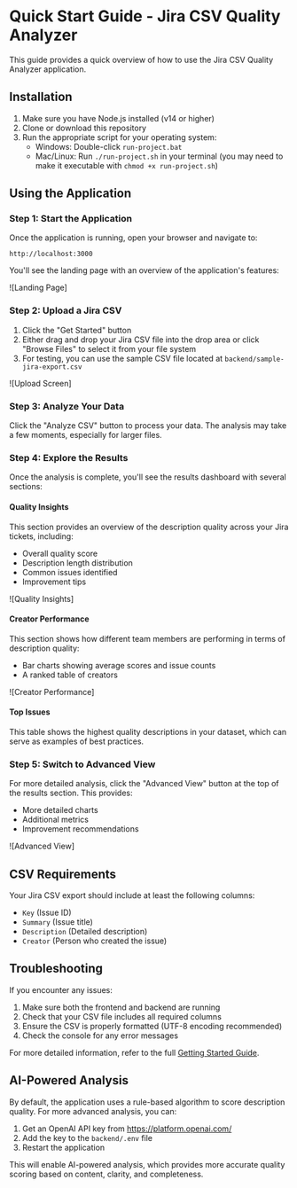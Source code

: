 # Quick Start Guide - Jira CSV Quality Analyzer

This guide provides a quick overview of how to use the Jira CSV Quality Analyzer application.

## Installation

1. Make sure you have Node.js installed (v14 or higher)
2. Clone or download this repository
3. Run the appropriate script for your operating system:
   - Windows: Double-click `run-project.bat`
   - Mac/Linux: Run `./run-project.sh` in your terminal (you may need to make it executable with `chmod +x run-project.sh`)

## Using the Application

### Step 1: Start the Application

Once the application is running, open your browser and navigate to:
```
http://localhost:3000
```

You'll see the landing page with an overview of the application's features:

![Landing Page]

### Step 2: Upload a Jira CSV

1. Click the "Get Started" button
2. Either drag and drop your Jira CSV file into the drop area or click "Browse Files" to select it from your file system
3. For testing, you can use the sample CSV file located at `backend/sample-jira-export.csv`

![Upload Screen]

### Step 3: Analyze Your Data

Click the "Analyze CSV" button to process your data. The analysis may take a few moments, especially for larger files.

### Step 4: Explore the Results

Once the analysis is complete, you'll see the results dashboard with several sections:

#### Quality Insights
This section provides an overview of the description quality across your Jira tickets, including:
- Overall quality score
- Description length distribution
- Common issues identified
- Improvement tips

![Quality Insights]

#### Creator Performance
This section shows how different team members are performing in terms of description quality:
- Bar charts showing average scores and issue counts
- A ranked table of creators

![Creator Performance]

#### Top Issues
This table shows the highest quality descriptions in your dataset, which can serve as examples of best practices.

### Step 5: Switch to Advanced View

For more detailed analysis, click the "Advanced View" button at the top of the results section. This provides:
- More detailed charts
- Additional metrics
- Improvement recommendations

![Advanced View]

## CSV Requirements

Your Jira CSV export should include at least the following columns:
- `Key` (Issue ID)
- `Summary` (Issue title)
- `Description` (Detailed description)
- `Creator` (Person who created the issue)

## Troubleshooting

If you encounter any issues:

1. Make sure both the frontend and backend are running
2. Check that your CSV file includes all required columns
3. Ensure the CSV is properly formatted (UTF-8 encoding recommended)
4. Check the console for any error messages

For more detailed information, refer to the full [Getting Started Guide](GETTING_STARTED.md).

## AI-Powered Analysis

By default, the application uses a rule-based algorithm to score description quality. For more advanced analysis, you can:

1. Get an OpenAI API key from https://platform.openai.com/
2. Add the key to the `backend/.env` file
3. Restart the application

This will enable AI-powered analysis, which provides more accurate quality scoring based on content, clarity, and completeness.